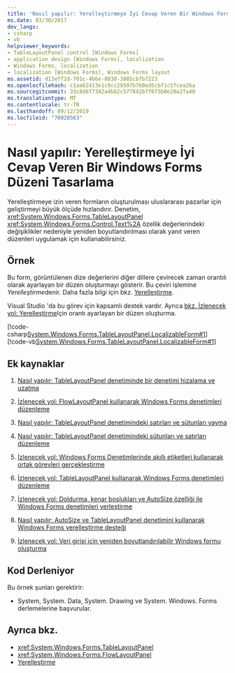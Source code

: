 ```yaml
---
title: 'Nasıl yapılır: Yerelleştirmeye İyi Cevap Veren Bir Windows Forms Düzeni Tasarlama'
ms.date: 03/30/2017
dev_langs:
- csharp
- vb
helpviewer_keywords:
- TableLayoutPanel control [Windows Forms]
- application design [Windows Forms], localization
- Windows Forms, localization
- localization [Windows Forms], Windows Forms layout
ms.assetid: d13eff2d-701c-4b6e-8838-3885cbfb7223
ms.openlocfilehash: c1aa62413e1c9cc29507b7b0ed5cbf1c5fcea26a
ms.sourcegitcommit: 33c8d6f7342a4bb2c577842b7f075b0e20a2fa40
ms.translationtype: MT
ms.contentlocale: tr-TR
ms.lasthandoff: 09/12/2019
ms.locfileid: "70928563"
---
```

# <a name="how-to-design-a-windows-forms-layout-that-responds-well-to-localization"></a>Nasıl yapılır: Yerelleştirmeye İyi Cevap Veren Bir Windows Forms Düzeni Tasarlama
Yerelleştirmeye izin veren formların oluşturulması uluslararası pazarlar için geliştirmeyi büyük ölçüde hızlandırır. Denetim, <xref:System.Windows.Forms.TableLayoutPanel> <xref:System.Windows.Forms.Control.Text%2A> özellik değerlerindeki değişiklikler nedeniyle yeniden boyutlandırılması olarak yanıt veren düzenleri uygulamak için kullanabilirsiniz.  
  
## <a name="example"></a>Örnek  
 Bu form, görüntülenen dize değerlerini diğer dillere çevirecek zaman orantılı olarak ayarlayan bir düzen oluşturmayı gösterir. Bu çeviri işlemine *Yerelleştirme*denir. Daha fazla bilgi için bkz. [Yerelleştirme](../../../standard/globalization-localization/localization.md).  
  
 Visual Studio 'da bu görev için kapsamlı destek vardır.  Ayrıca [bkz. İzlenecek yol: Yerelleştirme](https://docs.microsoft.com/previous-versions/visualstudio/visual-studio-2010/7k9fa71y(v=vs.100))Için orantı ayarlayan bir düzen oluşturma.  
  
 [!code-csharp[System.Windows.Forms.TableLayoutPanel.LocalizableForm#1](~/samples/snippets/csharp/VS_Snippets_Winforms/System.Windows.Forms.TableLayoutPanel.LocalizableForm/CS/localizableform.cs#1)]
 [!code-vb[System.Windows.Forms.TableLayoutPanel.LocalizableForm#1](~/samples/snippets/visualbasic/VS_Snippets_Winforms/System.Windows.Forms.TableLayoutPanel.LocalizableForm/VB/localizableform.vb#1)]  
  
## <a name="additional-resources"></a>Ek kaynaklar

1. [Nasıl yapılır: TableLayoutPanel denetiminde bir denetimi hizalama ve uzatma](how-to-align-and-stretch-a-control-in-a-tablelayoutpanel-control.md)  
  
2. [İzlenecek yol: FlowLayoutPanel kullanarak Windows Forms denetimleri düzenleme](walkthrough-arranging-controls-on-windows-forms-using-a-flowlayoutpanel.md)  

3. [Nasıl yapılır: TableLayoutPanel denetimindeki satırları ve sütunları yayma](how-to-span-rows-and-columns-in-a-tablelayoutpanel-control.md)  
  
4. [Nasıl yapılır: TableLayoutPanel denetimindeki sütunları ve satırları düzenleme](how-to-edit-columns-and-rows-in-a-tablelayoutpanel-control.md)  
  
5. [İzlenecek yol: Windows Forms Denetimlerinde akıllı etiketleri kullanarak ortak görevleri gerçekleştirme](performing-common-tasks-using-smart-tags-on-wf-controls.md)  
  
6. [İzlenecek yol: TableLayoutPanel kullanarak Windows Forms denetimleri düzenleme](walkthrough-arranging-controls-on-windows-forms-using-a-tablelayoutpanel.md)  

7. [İzlenecek yol: Doldurma, kenar boşlukları ve AutoSize özelliği ile Windows Forms denetimleri yerleştirme](windows-forms-controls-padding-autosize.md)  
  
8. [Nasıl yapılır: AutoSize ve TableLayoutPanel denetimini kullanarak Windows Forms yerelleştirme desteği](https://docs.microsoft.com/previous-versions/visualstudio/visual-studio-2010/1zkt8b33(v=vs.100))  
  
9. [İzlenecek yol: Veri girişi için yeniden boyutlandırılabilir Windows formu oluşturma](https://docs.microsoft.com/previous-versions/visualstudio/visual-studio-2010/991eahec(v=vs.100))  
  
## <a name="compiling-the-code"></a>Kod Derleniyor  
 Bu örnek şunları gerektirir:  
  
- System, System. Data, System. Drawing ve System. Windows. Forms derlemelerine başvurular.  
  
## <a name="see-also"></a>Ayrıca bkz.

- <xref:System.Windows.Forms.TableLayoutPanel>
- <xref:System.Windows.Forms.FlowLayoutPanel>
- [Yerelleştirme](../../../standard/globalization-localization/localization.md)
